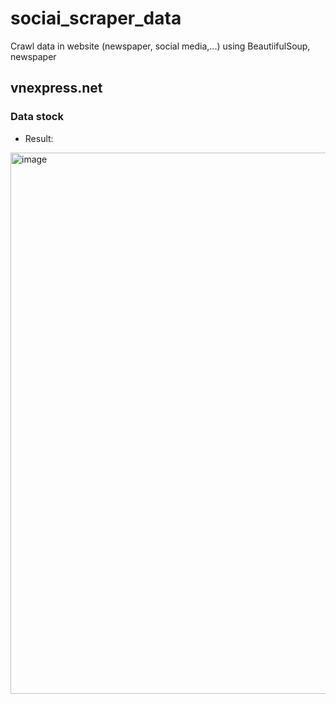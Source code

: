 # sociai_scraper_data
Crawl data in website (newspaper, social media,...) using BeautiifulSoup, newspaper

## vnexpress.net
### Data stock 
- Result:
<img width="866" alt="image" src="https://user-images.githubusercontent.com/88385496/199442173-53756f08-4ce7-4820-baef-6352701cbb60.png">
